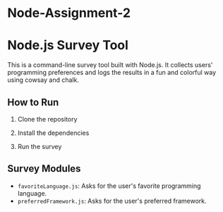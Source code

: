# Node-Assignment-2

# Node.js Survey Tool

This is a command-line survey tool built with Node.js. It collects users' programming preferences and logs the results in a fun and colorful way using cowsay and chalk.

## How to Run

1. Clone the repository

2. Install the dependencies

3. Run the survey

## Survey Modules
- `favoriteLanguage.js`: Asks for the user's favorite programming language.
- `preferredFramework.js`: Asks for the user's preferred framework.



